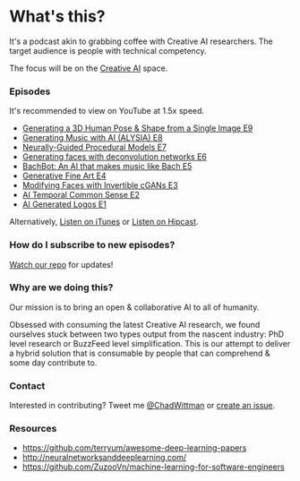 # What's this?
It's a podcast akin to grabbing coffee with Creative AI researchers. The target audience is people with technical competency. 

The focus will be on the [Creative AI](http://www.creativeai.net/) space. 

### Episodes

It's recommended to view on YouTube at 1.5x speed. 

* [Generating a 3D Human Pose & Shape from a Single Image E9](https://youtu.be/ix4INISbazM)
* [Generating Music with AI (ALYSIA) E8](https://youtu.be/KRaLgcXUauo)
* [Neurally-Guided Procedural Models E7](https://youtu.be/hQ-XMJIzppY)
* [Generating faces with deconvolution networks E6](https://youtu.be/gXMwSzuCjLk)
* [BachBot: An AI that makes music like Bach E5](https://youtu.be/n8Z_7cvI0WE)
* [Generative Fine Art E4](https://youtu.be/4RkqLb895r4)
* [Modifying Faces with Invertible cGANs E3](https://youtu.be/V0y4nOqvv-Y)
* [AI Temporal Common Sense E2](https://youtu.be/CMRy4Y-ZwGE)
* [AI Generated Logos E1](https://youtu.be/B3_jMHaomnU)

Alternatively, [Listen on iTunes](https://itunes.apple.com/us/podcast/ai-generated-logos-ai-guild/id1182836193?) or [Listen on Hipcast](http://chadwittman.hipcast.com/rss/ai-guild.xml).

### How do I subscribe to new episodes?

[Watch our repo](https://github.com/chadwittman/ai-guild/subscription) for updates!

### Why are we doing this?
Our mission is to bring an open &amp; collaborative AI to all of humanity.

Obsessed with consuming the latest Creative AI research, we found ourselves stuck between two types output from the nascent industry: PhD level research or BuzzFeed level simplification. This is our attempt to deliver a hybrid solution that is consumable by people that can comprehend &amp; some day contribute to. 

### Contact
Interested in contributing? Tweet me [@ChadWittman](https://twitter.com/chadwittman) or [create an issue](https://github.com/chadwittman/ai-guild/issues/new). 

### Resources

* <https://github.com/terryum/awesome-deep-learning-papers>
* <http://neuralnetworksanddeeplearning.com/>
* <https://github.com/ZuzooVn/machine-learning-for-software-engineers>